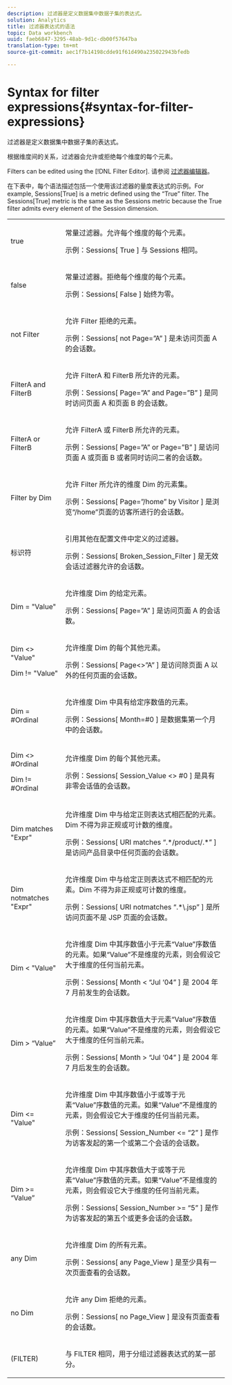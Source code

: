 ```yaml
---
description: 过滤器是定义数据集中数据子集的表达式。
solution: Analytics
title: 过滤器表达式的语法
topic: Data workbench
uuid: faeb6847-3295-48ab-9d1c-db00f57647ba
translation-type: tm+mt
source-git-commit: aec1f7b14198cdde91f61d490a235022943bfedb

---
```



# Syntax for filter expressions{#syntax-for-filter-expressions}

过滤器是定义数据集中数据子集的表达式。

根据维度间的关系，过滤器会允许或拒绝每个维度的每个元素。

Filters can be edited using the [!DNL Filter Editor]. 请参阅 [过滤器编辑器](../../../home/c-get-started/c-analysis-vis/c-filter-editors/c-filter-editors.md#concept-2f343ecbed8240f18b0c1f1eccef11e3)。

在下表中，每个语法描述包括一个使用该过滤器的量度表达式的示例。For example, Sessions[True] is a metric defined using the “True” filter. The Sessions[True] metric is the same as the Sessions metric because the True filter admits every element of the Session dimension.

<table id="table_5D66E6C11B384460BAAA7A6130214594"> 
 <tbody> 
  <tr> 
   <td colname="col1"> <p>true </p> </td> 
   <td colname="col2"> <p>常量过滤器。允许每个维度的每个元素。 </p> <p>示例：Sessions[ True ] 与 Sessions 相同。 </p> </td> 
  </tr> 
  <tr> 
   <td colname="col1"> <p>false </p> </td> 
   <td colname="col2"> <p>常量过滤器。拒绝每个维度的每个元素。 </p> <p>示例：Sessions[ False ] 始终为零。 </p> </td> 
  </tr> 
  <tr> 
   <td colname="col1"> <p>not Filter </p> </td> 
   <td colname="col2"> <p>允许 Filter 拒绝的元素。 </p> <p>示例：Sessions[ not Page=”A” ] 是未访问页面 A 的会话数。 </p> </td> 
  </tr> 
  <tr> 
   <td colname="col1"> <p>FilterA and FilterB </p> </td> 
   <td colname="col2"> <p>允许 FilterA 和 FilterB 所允许的元素。 </p> <p>示例：Sessions[ Page=”A” and Page=”B” ] 是同时访问页面 A 和页面 B 的会话数。 </p> </td> 
  </tr> 
  <tr> 
   <td colname="col1"> <p>FilterA or FilterB </p> </td> 
   <td colname="col2"> <p>允许 FilterA 或 FilterB 所允许的元素。 </p> <p>示例：Sessions[ Page=”A” or Page=”B” ] 是访问页面 A 或页面 B 或者同时访问二者的会话数。 </p> </td> 
  </tr> 
  <tr> 
   <td colname="col1"> <p>Filter by Dim </p> </td> 
   <td colname="col2"> <p>允许 Filter 所允许的维度 Dim 的元素集。 </p> <p>示例：Sessions[ Page=”/home” by Visitor ] 是浏览“/home”页面的访客所进行的会话数。 </p> </td> 
  </tr> 
  <tr> 
   <td colname="col1"> <p>标识符 </p> </td> 
   <td colname="col2"> <p>引用其他在配置文件中定义的过滤器。 </p> <p>示例：Sessions[ Broken_Session_Filter ] 是无效会话过滤器允许的会话数。 </p> </td> 
  </tr> 
  <tr> 
   <td colname="col1"> <p>Dim = "Value" </p> </td> 
   <td colname="col2"> <p>允许维度 Dim 的给定元素。 </p> <p>示例：Sessions[ Page=”A” ] 是访问页面 A 的会话数。 </p> </td> 
  </tr> 
  <tr> 
   <td colname="col1"> <p>Dim &lt;&gt; "Value" </p> <p>Dim != "Value" </p> </td> 
   <td colname="col2"> <p>允许维度 Dim 的每个其他元素。 </p> <p>示例：Sessions[ Page&lt;&gt;”A” ] 是访问除页面 A 以外的任何页面的会话数。 </p> </td> 
  </tr> 
  <tr> 
   <td colname="col1"> Dim = #Ordinal </td> 
   <td colname="col2"> <p>允许维度 Dim 中具有给定序数值的元素。 </p> <p>示例：Sessions[ Month=#0 ] 是数据集第一个月中的会话数。 </p> </td> 
  </tr> 
  <tr> 
   <td colname="col1"> <p>Dim &lt;&gt; #Ordinal </p> <p>Dim != #Ordinal </p> </td> 
   <td colname="col2"> <p>允许维度 Dim 的每个其他元素。 </p> <p>示例：Sessions[ Session_Value &lt;&gt; #0 ] 是具有非零会话值的会话数。 </p> </td> 
  </tr> 
  <tr> 
   <td colname="col1"> <p>Dim matches "Expr" </p> </td> 
   <td colname="col2"> <p>允许维度 Dim 中与给定正则表达式相匹配的元素。Dim 不得为非正规或可计数的维度。 </p> <p>示例：Sessions[ URI matches “.*/product/.*” ] 是访问产品目录中任何页面的会话数。 </p> </td> 
  </tr> 
  <tr> 
   <td colname="col1"> <p>Dim notmatches "Expr" </p> </td> 
   <td colname="col2"> <p>允许维度 Dim 中与给定正则表达式不相匹配的元素。Dim 不得为非正规或可计数的维度。 </p> <p>示例：Sessions[ URI notmatches “.*\.jsp” ] 是所访问页面不是 JSP 页面的会话数。 </p> </td> 
  </tr> 
  <tr> 
   <td colname="col1"> <p>Dim &lt; "Value" </p> </td> 
   <td colname="col2"> <p>允许维度 Dim 中其序数值小于元素“Value”序数值的元素。如果“Value”不是维度的元素，则会假设它大于维度的任何当前元素。 </p> <p>示例：Sessions[ Month &lt; “Jul ‘04” ] 是 2004 年 7 月前发生的会话数。 </p> </td> 
  </tr> 
  <tr> 
   <td colname="col1"> <p>Dim &gt; “Value” </p> </td> 
   <td colname="col2"> <p>允许维度 Dim 中其序数值大于元素“Value”序数值的元素。如果“Value”不是维度的元素，则会假设它大于维度的任何当前元素。 </p> <p>示例：Sessions[ Month &gt; “Jul ‘04” ] 是 2004 年 7 月后发生的会话数。 </p> </td> 
  </tr> 
  <tr> 
   <td colname="col1"> <p>Dim &lt;= "Value" </p> </td> 
   <td colname="col2"> <p>允许维度 Dim 中其序数值小于或等于元素“Value”序数值的元素。如果“Value”不是维度的元素，则会假设它大于维度的任何当前元素。 </p> <p>示例：Sessions[ Session_Number &lt;= “2” ] 是作为访客发起的第一个或第二个会话的会话数。 </p> </td> 
  </tr> 
  <tr> 
   <td colname="col1"> Dim &gt;= “Value” </td> 
   <td colname="col2"> <p>允许维度 Dim 中其序数值大于或等于元素“Value”序数值的元素。如果“Value”不是维度的元素，则会假设它大于维度的任何当前元素。 </p> <p>示例：Sessions[ Session_Number &gt;= “5” ] 是作为访客发起的第五个或更多会话的会话数。 </p> </td> 
  </tr> 
  <tr> 
   <td colname="col1"> <p>any Dim </p> </td> 
   <td colname="col2"> <p>允许维度 Dim 的所有元素。 </p> <p>示例：Sessions[ any Page_View ] 是至少具有一次页面查看的会话数。 </p> </td> 
  </tr> 
  <tr> 
   <td colname="col1"> <p>no Dim </p> </td> 
   <td colname="col2"> <p>允许 any Dim 拒绝的元素。 </p> <p>示例：Sessions[ no Page_View ] 是没有页面查看的会话数。 </p> </td> 
  </tr> 
  <tr> 
   <td colname="col1"> <p>(FILTER) </p> </td> 
   <td colname="col2"> <p>与 FILTER 相同，用于分组过滤器表达式的某一部分。 </p> </td> 
  </tr> 
 </tbody> 
</table>

